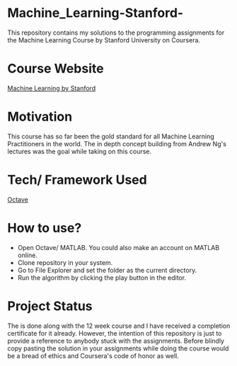 # Machine_Learning-Stanford-
This repository contains my solutions to the programming assignments for the  Machine Learning Course by Stanford University on Coursera.

# Course Website
[Machine Learning by Stanford](https://www.coursera.org/learn/machine-learning)

# Motivation
This course has so far been the gold standard for all Machine Learning Practitioners in the world. The in depth concept building from Andrew Ng's lectures was the goal while taking on this course.

# Tech/ Framework Used
[Octave](https://www.gnu.org/software/octave/)

# How to use?
* Open Octave/ MATLAB. You could also make an account on MATLAB online.
* Clone repository in your system.
* Go to File Explorer and set the folder as the current directory.
* Run the algorithm by clicking the play button in the editor.

# Project Status
The is done along with the 12 week course and I have received a completion certificate for it already.
However, the intention of this repository is just to provide a reference to anybody stuck with the assignments. Before blindly copy pasting the solution in your assignments while doing the course would be a bread of ethics and Coursera's code of honor as well.  
